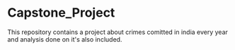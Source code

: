 # Capstone_Project
This repository contains a project about crimes comitted in india every year and analysis done on it's also included.
